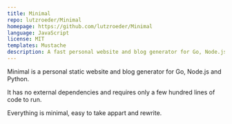 ```yaml
---
title: Minimal
repo: lutzroeder/Minimal
homepage: https://github.com/lutzroeder/Minimal
language: JavaScript
license: MIT
templates: Mustache
description: A fast personal website and blog generator for Go, Node.js and Python without external dependencies.
---
```


Minimal is a personal static website and blog generator for Go, Node.js and Python. 

It has no external dependencies and requires only a few hundred lines of code to run.

Everything is minimal, easy to take appart and rewrite.

